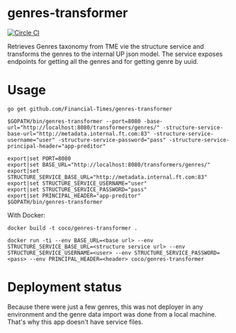 # genres-transformer

[![Circle CI](https://circleci.com/gh/Financial-Times/genres-transformer/tree/master.png?style=shield)](https://circleci.com/gh/Financial-Times/genres-transformer/tree/master)

Retrieves Genres taxonomy from TME vie the structure service and transforms the genres to the internal UP json model.
The service exposes endpoints for getting all the genres and for getting genre by uuid.

# Usage
`go get github.com/Financial-Times/genres-transformer`

`$GOPATH/bin/genres-transformer --port=8080 -base-url="http://localhost:8080/transformers/genres/" -structure-service-base-url="http://metadata.internal.ft.com:83" -structure-service-username="user" -structure-service-password="pass" -structure-service-principal-header="app-preditor"`
```
export|set PORT=8080
export|set BASE_URL="http://localhost:8080/transformers/genres/"
export|set STRUCTURE_SERVICE_BASE_URL="http://metadata.internal.ft.com:83"
export|set STRUCTURE_SERVICE_USERNAME="user"
export|set STRUCTURE_SERVICE_PASSWORD="pass"
export|set PRINCIPAL_HEADER="app-preditor"
$GOPATH/bin/genres-transformer
```

With Docker:

`docker build -t coco/genres-transformer .`

`docker run -ti --env BASE_URL=<base url> --env STRUCTURE_SERVICE_BASE_URL=<structure service url> --env STRUCTURE_SERVICE_USERNAME=<user> --env STRUCTURE_SERVICE_PASSWORD=<pass> --env PRINCIPAL_HEADER=<header> coco/genres-transformer`

# Deployment status
Because there were just a few genres, this was not deployer in any environment and the genre data import was done from a local machine.
That's why this app doesn't have service files.